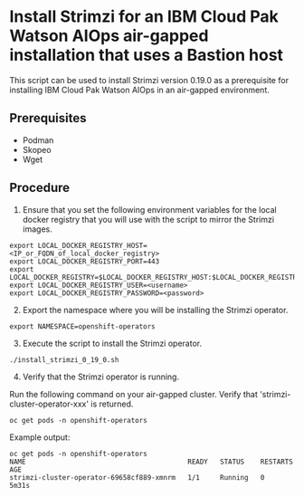 # Install Strimzi for an IBM Cloud Pak Watson AIOps air-gapped installation that uses a Bastion host

This script can be used to install Strimzi version 0.19.0 as a prerequisite for installing IBM Cloud Pak Watson AIOps in an air-gapped environment.

## Prerequisites

* Podman
* Skopeo
* Wget

## Procedure

1. Ensure that you set the following environment variables for the local docker registry that you will use with the script to mirror the Strimzi images.
```
export LOCAL_DOCKER_REGISTRY_HOST=<IP_or_FQDN_of_local_docker_registry>
export LOCAL_DOCKER_REGISTRY_PORT=443
export LOCAL_DOCKER_REGISTRY=$LOCAL_DOCKER_REGISTRY_HOST:$LOCAL_DOCKER_REGISTRY_PORT
export LOCAL_DOCKER_REGISTRY_USER=<username>
export LOCAL_DOCKER_REGISTRY_PASSWORD=<password>
```

2. Export the namespace where you will be installing the Strimzi operator.

```
export NAMESPACE=openshift-operators
```

3. Execute the script to install the Strimzi operator.

```
./install_strimzi_0_19_0.sh
```

4. Verify that the Strimzi operator is running.

Run the following command on your air-gapped cluster. Verify that 'strimzi-cluster-operator-xxx' is returned.

```
oc get pods -n openshift-operators
```

Example output:

```
oc get pods -n openshift-operators
NAME                                        READY   STATUS    RESTARTS   AGE
strimzi-cluster-operator-69658cf889-xmnrm   1/1     Running   0          5m31s
```
